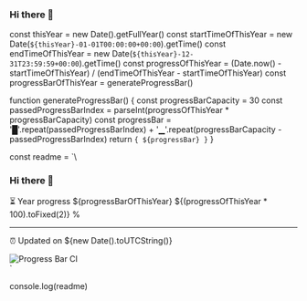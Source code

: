 ### Hi there 👋

const thisYear = new Date().getFullYear()
const startTimeOfThisYear = new Date(`${thisYear}-01-01T00:00:00+00:00`).getTime()
const endTimeOfThisYear = new Date(`${thisYear}-12-31T23:59:59+00:00`).getTime()
const progressOfThisYear = (Date.now() - startTimeOfThisYear) / (endTimeOfThisYear - startTimeOfThisYear)
const progressBarOfThisYear = generateProgressBar()

function generateProgressBar() {
    const progressBarCapacity = 30
    const passedProgressBarIndex = parseInt(progressOfThisYear * progressBarCapacity)
    const progressBar =
      '█'.repeat(passedProgressBarIndex) +
      '▁'.repeat(progressBarCapacity - passedProgressBarIndex)
    return `{ ${progressBar} }`
}

const readme = `\
### Hi there 👋

⏳ Year progress ${progressBarOfThisYear} ${(progressOfThisYear * 100).toFixed(2)} %

---

⏰ Updated on ${new Date().toUTCString()}

![Progress Bar CI](https://github.com/liununu/liununu/workflows/Progress%20Bar%20CI/badge.svg)\
`

console.log(readme)
